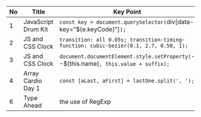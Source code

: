 | No | Title | Key Point |
|--- | --- | --- |
| 1 | JavaScript Drum Kit | `const key = document.querySelector(`div[data-key="${e.keyCode}"]`);` |
| 2 | JS and CSS Clock | `transition: all 0.05s; transition-timing-function: cubic-bezier(0.1, 2.7, 0.58, 1);` |
| 3 | JS and CSS Clock | `document.documentElement.style.setProperty(`--${this.name}`, this.value + suffix);` |
| 4 | Array Cardio Day 1 | `const [aLast, aFirst] = lastOne.split(', ');` |
| 6 | Type Ahead| the use of RegExp |